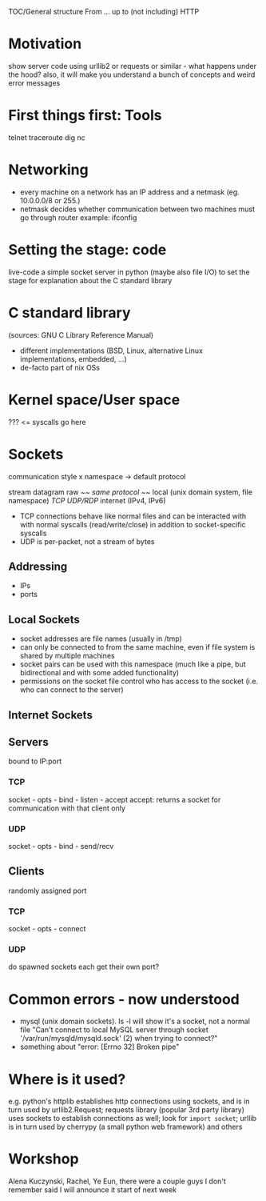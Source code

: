 TOC/General structure
From ... up to (not including) HTTP

# Motivation
show server code using urllib2 or requests or similar - what happens under the hood?
also, it will make you understand a bunch of concepts and weird error messages

# First things first: Tools
telnet
traceroute
dig
nc

# Networking
- every machine on a network has an IP address and a netmask (eg. 10.0.0.0/8 or 255.)
- netmask decides whether communication between two machines must go through router
example: ifconfig

# Setting the stage: code
live-code a simple socket server in python (maybe also file I/O) to set the stage for explanation about the C standard library

# C standard library
(sources: GNU C Library Reference Manual)
- different implementations (BSD, Linux, alternative Linux implementations, embedded, ...)
- de-facto part of nix OSs

# Kernel space/User space
??? <= syscalls go here

# Sockets
communication style x namespace -> default protocol

stream      datagram       raw
     *~~ same protocol ~~*          local (unix domain system, file namespace)
 *TCP*      *UDP/RDP*               internet (IPv4, IPv6)

- TCP connections behave like normal files and can be interacted with with normal syscalls (read/write/close) in addition to socket-specific syscalls
- UDP is per-packet, not a stream of bytes

## Addressing
- IPs
- ports

## Local Sockets
- socket addresses are file names (usually in /tmp)
- can only be connected to from the same machine, even if file system is shared by multiple machines
- socket pairs can be used with this namespace (much like a pipe, but bidirectional and with some added functionality)
- permissions on the socket file control who has access to the socket (i.e. who can connect to the server)
## Internet Sockets

## Servers
bound to IP:port
### TCP
socket - opts - bind - listen - accept
accept: returns a socket for communication with that client only

### UDP
socket - opts - bind - send/recv

## Clients
randomly assigned port
### TCP
socket - opts - connect
### UDP


do spawned sockets each get their own port?


# Common errors - now understood
- mysql (unix domain sockets). ls -l will show it's a socket, not a normal file
"Can't connect to local MySQL server through socket '/var/run/mysqld/mysqld.sock' (2) when trying to connect?"
- something about "error: [Errno 32] Broken pipe"

# Where is it used?
e.g. python's httplib establishes http connections using sockets, and is in turn used by urllib2.Request; requests library (popular 3rd party library) uses sockets to establish connections as well; look for `import socket`; urllib is in turn used by cherrypy (a small python web framework) and others

# Workshop
Alena Kuczynski, Rachel, Ye Eun, there were a couple guys I don't remember
said I will announce it start of next week
